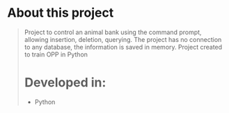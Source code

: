# About this project
> Project to control an animal bank using the command prompt, allowing insertion, deletion, querying. The project has no connection to any database, the information is saved in memory. Project created to train OPP in Python
>
> # Developed in:
> - Python
